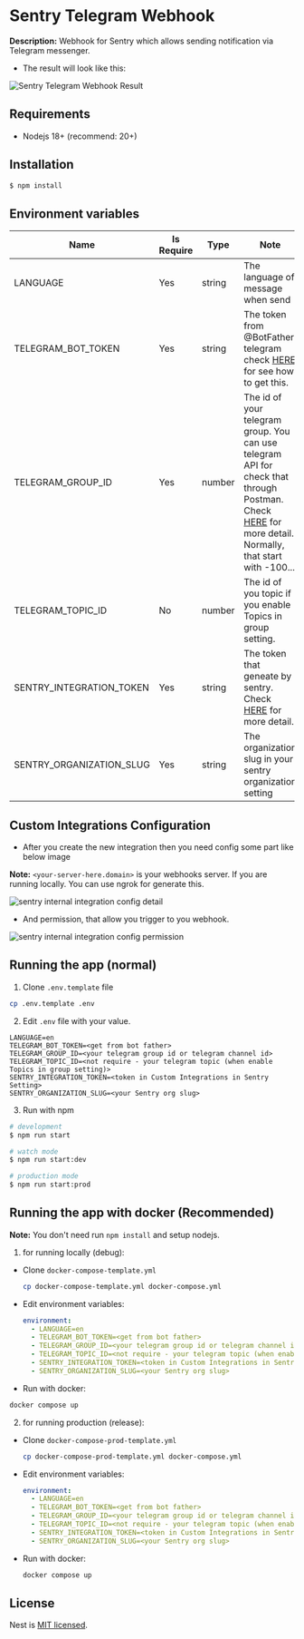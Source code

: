 # Sentry Telegram Webhook

**Description:** Webhook for Sentry which allows sending notification via Telegram messenger.

- The result will look like this:

![Sentry Telegram Webhook Result](https://github.com/tuanngocptn/sentry-telegram-webhook/blob/main/.github/assets/imgs/telegram_send_result.png?raw=true "Sentry Telegram Webhook Result")

## Requirements

- Nodejs 18+ (recommend: 20+)

## Installation

  ```bash
  $ npm install
  ```

## Environment variables

| Name                     | Is Require | Type   | Note                                                                                                                                                                                                                                          | Value |
|--------------------------|------------|--------|-----------------------------------------------------------------------------------------------------------------------------------------------------------------------------------------------------------------------------------------------|-------|
| LANGUAGE                 | Yes        | string | The language of message when send                                                                                                                                                                                                             | vi,en |
| TELEGRAM_BOT_TOKEN       | Yes        | string | The token from @BotFather telegram check [HERE](https://core.telegram.org/bots/tutorial#obtain-your-bot-token) for see how to get this.                                                                                                       |       |
| TELEGRAM_GROUP_ID        | Yes        | number | The id of your telegram group. You can use telegram API for check that through Postman. Check [HERE](https://stackoverflow.com/questions/32423837/telegram-bot-how-to-get-a-group-chat-id) for more detail. Normally, that start with -100... |       |
| TELEGRAM_TOPIC_ID        | No         | number | The id of you topic if you enable Topics in group setting.                                                                                                                                                                                    |       |
| SENTRY_INTEGRATION_TOKEN | Yes        | string | The token that geneate by sentry. Check [HERE](https://docs.sentry.io/organization/integrations/integration-platform/#permissions) for more detail.                                                                                           |       |
| SENTRY_ORGANIZATION_SLUG | Yes        | string | The organization slug in your sentry organization setting                                                                                                                                                                                     |       |

## Custom Integrations Configuration

- After you create the new integration then you need config some part like below image

**Note:** `<your-server-here.domain>` is your webhooks server. If you are running locally. You can use ngrok for generate this.

![sentry internal integration config detail](https://github.com/tuanngocptn/sentry-telegram-webhook/blob/main/.github/assets/imgs/sentry_internal_integration_config_detail.png?raw=true "sentry internal integration config detail")

- And permission, that allow you trigger to you webhook.

![sentry internal integration config permission](https://github.com/tuanngocptn/sentry-telegram-webhook/blob/main/.github/assets/imgs/sentry_internal_integration_config_permission.png?raw=true "sentry internal integration config permission")


## Running the app (normal)

1. Clone `.env.template` file

  ```sh
  cp .env.template .env
  ```

2. Edit `.env` file with your value.

  ```env
  LANGUAGE=en
  TELEGRAM_BOT_TOKEN=<get from bot father>
  TELEGRAM_GROUP_ID=<your telegram group id or telegram channel id>
  TELEGRAM_TOPIC_ID=<not require - your telegram topic (when enable Topics in group setting)>
  SENTRY_INTEGRATION_TOKEN=<token in Custom Integrations in Sentry Setting>
  SENTRY_ORGANIZATION_SLUG=<your Sentry org slug>
  ```

3. Run with npm


  ```bash
  # development
  $ npm run start

  # watch mode
  $ npm run start:dev

  # production mode
  $ npm run start:prod
  ```

## Running the app with docker (Recommended)

**Note:** You don't need run `npm install` and setup nodejs.

1. for running locally (debug):

- Clone `docker-compose-template.yml`

  ```sh
  cp docker-compose-template.yml docker-compose.yml
  ```

- Edit environment variables:

  ```yml
  environment:
    - LANGUAGE=en
    - TELEGRAM_BOT_TOKEN=<get from bot father>
    - TELEGRAM_GROUP_ID=<your telegram group id or telegram channel id>
    - TELEGRAM_TOPIC_ID=<not require - your telegram topic (when enable Topics in group setting)>
    - SENTRY_INTEGRATION_TOKEN=<token in Custom Integrations in Sentry Setting>
    - SENTRY_ORGANIZATION_SLUG=<your Sentry org slug>
  ```

- Run with docker:

```sh
docker compose up
```

2. for running production (release):

- Clone `docker-compose-prod-template.yml`

  ```sh
  cp docker-compose-prod-template.yml docker-compose.yml
  ```

- Edit environment variables:

  ```yml
  environment:
    - LANGUAGE=en
    - TELEGRAM_BOT_TOKEN=<get from bot father>
    - TELEGRAM_GROUP_ID=<your telegram group id or telegram channel id>
    - TELEGRAM_TOPIC_ID=<not require - your telegram topic (when enable Topics in group setting)>
    - SENTRY_INTEGRATION_TOKEN=<token in Custom Integrations in Sentry Setting>
    - SENTRY_ORGANIZATION_SLUG=<your Sentry org slug>
  ```


- Run with docker:

  ```sh
  docker compose up
  ```

## License

Nest is [MIT licensed](LICENSE).
